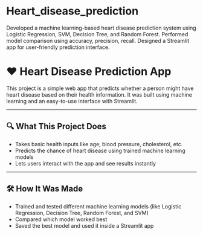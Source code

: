 # Heart_disease_prediction
Developed a machine learning-based heart disease prediction system using Logistic Regression, SVM, Decision Tree, and Random Forest. Performed model comparison using accuracy, precision, recall. Designed a Streamlit app for user-friendly prediction interface.

# ❤️ Heart Disease Prediction App

This project is a simple web app that predicts whether a person might have heart disease based on their health information. It was built using machine learning and an easy-to-use interface with Streamlit.

---

## 🔍 What This Project Does

- Takes basic health inputs like age, blood pressure, cholesterol, etc.
- Predicts the chance of heart disease using trained machine learning models
- Lets users interact with the app and see results instantly

---

## 🛠 How It Was Made

- Trained and tested different machine learning models (like Logistic Regression, Decision Tree, Random Forest, and SVM)
- Compared which model worked best
- Saved the best model and used it inside a Streamlit app

